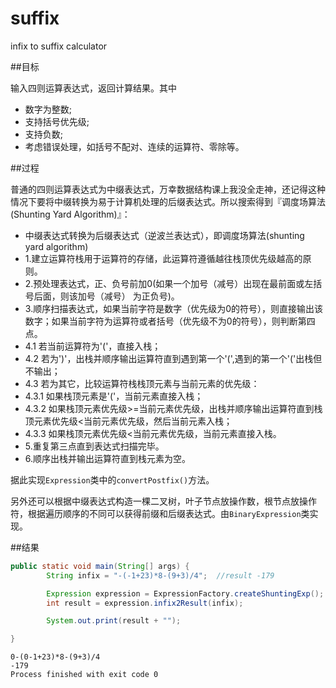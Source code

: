 # suffix
infix to suffix calculator

##目标

输入四则运算表达式，返回计算结果。其中

* 数字为整数;
* 支持括号优先级;
* 支持负数;
* 考虑错误处理，如括号不配对、连续的运算符、零除等。

##过程

普通的四则运算表达式为中缀表达式，万幸数据结构课上我没全走神，还记得这种情况下要将中缀转换为易于计算机处理的后缀表达式。所以搜索得到『调度场算法(Shunting Yard Algorithm)』：

>
 * 中缀表达式转换为后缀表达式（逆波兰表达式），即调度场算法(shunting yard algorithm)
 * 1.建立运算符栈用于运算符的存储，此运算符遵循越往栈顶优先级越高的原则。
 * 2.预处理表达式，正、负号前加0(如果一个加号（减号）出现在最前面或左括号后面，则该加号（减号） 为正负号)。
 * 3.顺序扫描表达式，如果当前字符是数字（优先级为0的符号），则直接输出该数字；如果当前字符为运算符或者括号（优先级不为0的符号），则判断第四点。
 * 4.1 若当前运算符为'('，直接入栈；
 * 4.2 若为')'，出栈并顺序输出运算符直到遇到第一个'(',遇到的第一个'('出栈但不输出；
 * 4.3 若为其它，比较运算符栈栈顶元素与当前元素的优先级：
 * 4.3.1 如果栈顶元素是'('，当前元素直接入栈；
 * 4.3.2 如果栈顶元素优先级>=当前元素优先级，出栈并顺序输出运算符直到栈顶元素优先级<当前元素优先级，然后当前元素入栈；
 * 4.3.3 如果栈顶元素优先级<当前元素优先级，当前元素直接入栈。
 * 5.重复第三点直到表达式扫描完毕。
 * 6.顺序出栈并输出运算符直到栈元素为空。

 据此实现`Expression`类中的`convertPostfix()`方法。
 
另外还可以根据中缀表达式构造一棵二叉树，叶子节点放操作数，根节点放操作符，根据遍历顺序的不同可以获得前缀和后缀表达式。由```BinaryExpression```类实现。

##结果
``` java
public static void main(String[] args) {
        String infix = "-(-1+23)*8-(9+3)/4";  //result -179

        Expression expression = ExpressionFactory.createShuntingExp();
        int result = expression.infix2Result(infix);

        System.out.print(result + "");

}

```

```
0-(0-1+23)*8-(9+3)/4
-179
Process finished with exit code 0
```





